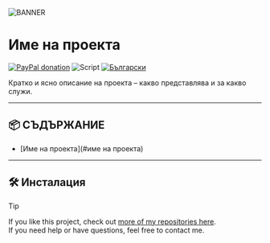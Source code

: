 ![BANNER]()
# Име на проекта
[![PayPal donation](https://img.shields.io/badge/PayPal-Дари-синьо?logo=paypal)](https://www.paypal.com/donate/?hosted_button_id=AAWFZVF2XCP5A)
![Script](https://img.shields.io/badge/logo-yaml-green?logo=yaml)
[![Български](https://img.shields.io/badge/БЪЛГАРСКИ-език-green?logo=translate&labelColor=gray&style=flat-square&link=https://example.com/bg)](BG.md)

Кратко и ясно описание на проекта – какво представлява и за какво служи.

---

## 📦 СЪДЪРЖАНИЕ

- [Име на проекта](#име на проекта)

---

## 🛠️ Инсталация		







> [!TIP]
> If you like this project, check out [more of my repositories here](https://github.com/Bacard1?tab=repositories).  
> If you need help or have questions, feel free to contact me.
